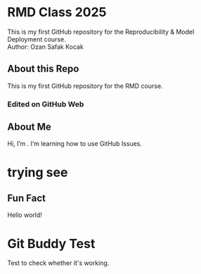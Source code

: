 # RMD Class 2025
This is my first GitHub repository for the Reproducibility & Model Deployment course.  
Author: Ozan Safak Kocak
## About this Repo
This is my first GitHub repository for the RMD course.
### Edited on GitHub Web
## About Me
Hi, I’m <Your Name>.
I’m learning how to use GitHub Issues.
# trying see
## Fun Fact
Hello world!

# Git Buddy Test
Test to check whether it's working.